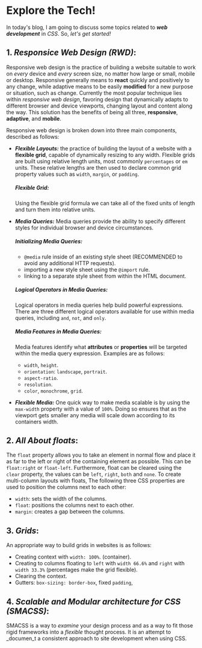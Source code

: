 # Explore the Tech!

In today's blog, I am going to discuss some topics related to ***web development*** in _CSS_. So, _let's get started!_

## 1. ***Responsice Web Design (RWD)***:

Responsive web design is the practice of building a website suitable to work on _every_ device and _every_ screen size, no matter how large or small, mobile or desktop.
Responsive generally means to **react** quickly and positively to any change, while adaptive means to be easily **modified** for a new purpose or situation, such as change.
Currently the most popular technique lies within _responsive web design_, favoring design that dynamically adapts to different browser and device viewports, changing layout and content along the way. This solution has the benefits of being all three, **responsive**, **adaptive**, and **mobile**.

Responsive web design is broken down into three main components, described as follows:
* ***Flexible Layouts:*** the practice of building the layout of a website with a **flexible grid**, capable of dynamically resizing to any width. Flexible grids are built using relative length units, most commonly `percentages` or `em` units. These relative lengths are then used to declare common grid property values such as `width`, `margin`, or `padding`.
    ##### Flexible Grid: 
    Using the flexible grid formula we can take all of the fixed units of length and turn them into relative units.
    
* ***Media Queries:*** Media queries provide the ability to specify different styles for individual browser and device circumstances.
    ##### Initializing Media Queries:
     * `@media` rule inside of an existing style sheet (RECOMMENDED to avoid any additional HTTP requests).
     * importing a new style sheet using the `@import` rule.
     * linking to a separate style sheet from within the HTML document.
    ##### Logical Operators in Media Queries:
    Logical operators in media queries help build powerful expressions. There are three different logical operators available for use within media queries, including `and`, `not`, and `only`.
    ##### Media Features in Media Queries:
    Media features identify what **attributes** or **properties** will be targeted within the media query expression. Examples are as follows:
    * `width`, `height`.
    * `orientation`: `landscape`, `portrait`.
    * `aspect-ratio`.
    * `resolution`.
    * `color`, `monochrome`, `grid`.
    
* ***Flexible Media:*** One quick way to make media scalable is by using the `max-width` property with a value of `100%`. Doing so ensures that as the viewport gets smaller any media will scale down according to its containers width.




## 2. ***All About floats***:

The `float` property allows you to take an element in normal flow and place it as far to the left or right of the containing element as possible. This can be `float:right` or `float-left`. Furthermore, float can be cleared using the `clear` property, the values can be `left`, `right`, `both` and `none`. To create multi-column layouts with floats, The following three CSS properties are used to position the columns next to each other:
* `width`: sets the width of the columns.
* `float`: positions the columns next to each other.
* `margin`: creates a gap between the columns.



## 3. ***Grids***:
An appropriate way to build grids in websites is as follows: 
* Creating context with `width: 100%`. (container).
* Creating to columns floating to `left` with `width 66.6%` and `right` with `width 33.3%` (percentages make the grid flexible).
* Clearing the context. 
* Gutters: `box-sizing: border-box`, fixed `padding`, 



## 4. ***Scalable and Modular architecture for CSS (SMACSS)***:
SMACSS is a way to _examine_ your design process and as a way to fit those rigid frameworks into a _flexible_ thought process. It is an attempt to _documen_t a consistent approach to site development when using CSS. 
